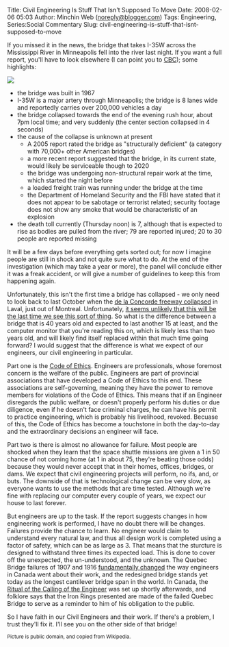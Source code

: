 Title: Civil Engineering Is Stuff That Isn't Supposed To Move
Date: 2008-02-06 05:03
Author: Minchin Web (noreply@blogger.com)
Tags: Engineering, Series:Social Commentary
Slug: civil-engineering-is-stuff-that-isnt-supposed-to-move

If you missed it in the news, the bridge that takes I-35W across the
Mississippi River in Minneapolis fell into the river last night. If you
want a full report, you'll have to look elsewhere (I can point you to
[CBC](http://www.cbc.ca/world/story/2007/08/02/bridge-collapse.html "CBC"));
some highlights:

[![](http://1.bp.blogspot.com/_fWUoqQ2t4Js/RrK9CM-EJ5I/AAAAAAAAAdA/HNpPj4qUMN8/s200/I-35W+bridge+collapse+TLR1.jpg)](http://1.bp.blogspot.com/_fWUoqQ2t4Js/RrK9CM-EJ5I/AAAAAAAAAdA/HNpPj4qUMN8/s1600-h/I-35W+bridge+collapse+TLR1.jpg)

-   the bridge was built in 1967
-   I-35W is a major artery through Minneapolis; the bridge is 8 lanes
    wide and reportedly carries over 200,000 vehicles a day
-   the bridge collapsed towards the end of the evening rush hour, about
    7pm local time; and very suddenly (the center section collapsed in 4
    seconds)
-   the cause of the collapse is unknown at present
    -   A 2005 report rated the bridge as "structurally deficient" (a
        category with 70,000+ other American bridges)
    -   a more recent report suggested that the bridge, in its current
        state, would likely be serviceable though to 2020
    -   the bridge was undergoing non-structural repair work at the
        time, which started the night before
    -   a loaded freight train was running under the bridge at the time
    -   the Department of Homeland Security and the FBI have stated that
        it does not appear to be sabotage or terrorist related; security
        footage does not show any smoke that would be characteristic of
        an explosion
-   the death toll currently (Thursday noon) is 7, although that is
    expected to rise as bodies are pulled from the river; 79 are
    reported injured; 20 to 30 people are reported missing

It will be a few days before everything gets sorted out; for now I
imagine people are still in shock and not quite sure what to do. At the
end of the investigation (which may take a year or more), the panel will
conclude either it was a freak accident, or will give a number of
guidelines to keep this from happening again.

Unfortunately, this isn't the first time a bridge has collapsed - we
only need to look back to last October when the [de la Concorde freeway
collapsed](http://www.canada.com/topics/news/story.html?id=ee2d0ff1-b2c3-40a6-bc8c-d6a5e8da2c55 "de la Concorde freeway collasped")
in Laval, just out of Montreal. Unfortunately, [it seems unlikely that
this will be the last time we see this sort of
thing](http://news.com.com/Aging+infrastructure+at+heart+of+Minnesota+disaster/2100-1008_3-6200459.html?tag=nefd.lede "Aging infrastructure at heart of Minnesota disaster | CNET News").
So what is the difference between a bridge that is 40 years old and
expected to last another 15 at least, and the computer monitor that
you're reading this on, which is likely less than two years old, and
will likely find itself replaced within that much time going forward? I
would suggest that the difference is what we expect of our engineers,
our civil engineering in particular.

Part one is the [Code of
Ethics](http://www.apegga.com/About/ACT/code.htm "Association of Professional Engineers, Geologists and Geophysicists of Alberta (APEGGA)'s Code of Ethics").
Engineers are professionals, whose foremost concern is the welfare of
the public. Engineers are part of provincial associations that have
developed a Code of Ethics to this end. These associations are
self-governing, meaning they have the power to remove members for
violations of the Code of Ethics. This means that if an Engineer
disregards the public welfare, or doesn't properly perform his duties or
due diligence, even if he doesn't face criminal charges, he can have his
permit to practice engineering, which is probably his livelihood,
revoked. Becuase of this, the Code of Ethics has become a touchstone in
both the day-to-day and the extraordinary decisions an engineer will
face.

Part two is there is almost no allowance for failure. Most people are
shocked when they learn that the space shuttle missions are given a 1 in
50 chance of not coming home (at 1 in about 75, they're beating those
odds) because they would never accept that in their homes, offices,
bridges, or dams. We expect that civil engineering projects will
perform, no ifs, and, or buts. The downside of that is technological
change can be very slow, as everyone wants to use the methods that are
time tested. Although we're fine with replacing our computer every
couple of years, we expect our house to last forever.

But engineers are up to the task. If the report suggests changes in how
engineering work is performed, I have no doubt there will be changes.
Failures provide the chance to learn. No engineer would claim to
understand every natural law, and thus all design work is completed
using a factor of safety, which can be as large as 3. That means that
the sturcture is designed to withstand three times its expected load.
This is done to cover off the unexpected, the un-understood, and the
unknown. The Quebec Bridge failures of 1907 and 1916 [fundamentally
changed](http://en.wikipedia.org/wiki/Quebec_Bridge#Aftermath "fundamentally changed")
the way engineers in Canada went about their work, and the redesigned
bridge stands yet today as the longest cantilever bridge span in the
world. In Canada, the [Ritual of the Calling of the
Engineer](http://en.wikipedia.org/wiki/The_Ritual_of_the_Calling_of_an_Engineer "Ritual of the Calling of the Engineer")
was set up shortly afterwards, and folklore says that the Iron Rings
presented are made of the failed Quebec Bridge to serve as a reminder to
him of his obligation to the public.

So I have faith in our Civil Engineers and their work. If there's a
problem, I trust they'll fix it. I'll see you on the other side of that
bridge!

<small>Picture is public domain, and copied from Wikipedia.</small>

</p>

